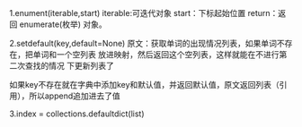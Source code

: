 1.enument(iterable,start)
    iterable:可迭代对象
    start：下标起始位置
    return：返回 enumerate(枚举) 对象。

2.setdefault(key,default=None)
原文：获取单词的出现情况列表，如果单词不存在，把单词和一个空列表
放进映射，然后返回这个空列表，这样就能在不进行第二次查找的情况
下更新列表了

如果key不存在就在字典中添加key和默认值，并返回默认值，原文返回列表（引用），所以append追加进去了值

3.index = collections.defaultdict(list)

